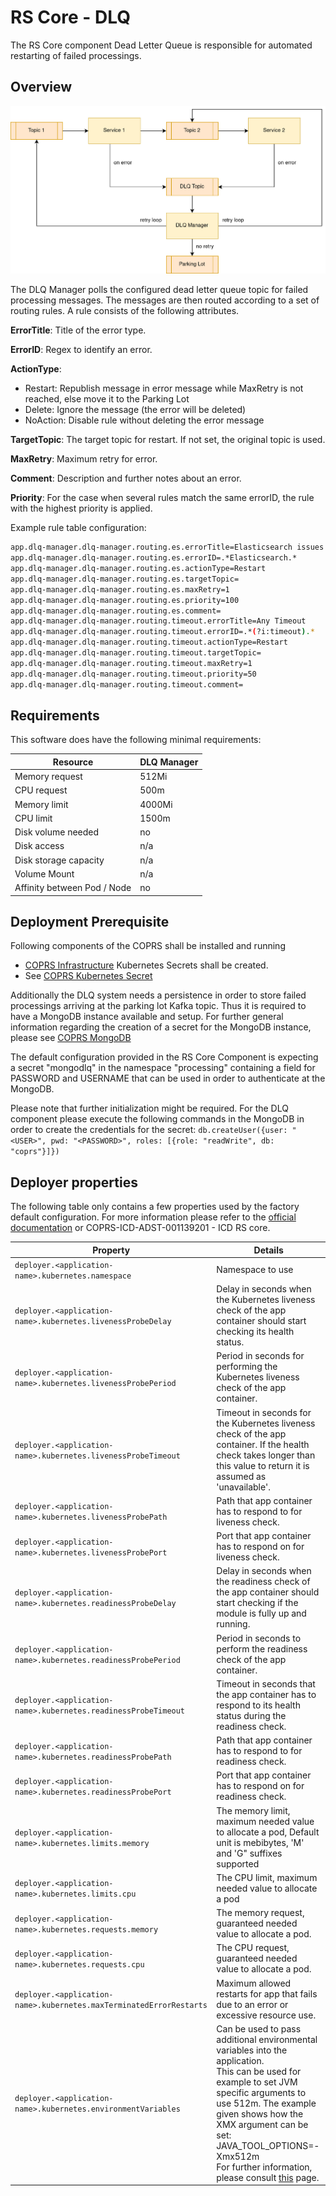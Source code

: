 # RS Core - DLQ

The RS Core component Dead Letter Queue is responsible for automated restarting of failed processings.

## Overview

![overview](media/overview.png "Overview of the DLQ")

The DLQ Manager polls the configured dead letter queue topic for failed processing messages. The messages are then routed according to a set of routing rules. A rule consists of the following attributes.

**ErrorTitle**: Title of the error type.

**ErrorID**: Regex to identify an error.

**ActionType**:
- Restart: Republish message in error message while MaxRetry is not reached, else move it to the Parking Lot
- Delete: Ignore the message (the error will be deleted)
- NoAction: Disable rule without deleting the error message

**TargetTopic**: The target topic for restart. If not set, the original topic is used.

**MaxRetry**: Maximum retry for error.

**Comment**: Description and further notes about an error.

**Priority**: For the case when several rules match the same errorID, the rule with the highest priority is applied.

Example rule table configuration:
```Bash
app.dlq-manager.dlq-manager.routing.es.errorTitle=Elasticsearch issues
app.dlq-manager.dlq-manager.routing.es.errorID=.*Elasticsearch.*
app.dlq-manager.dlq-manager.routing.es.actionType=Restart
app.dlq-manager.dlq-manager.routing.es.targetTopic=
app.dlq-manager.dlq-manager.routing.es.maxRetry=1
app.dlq-manager.dlq-manager.routing.es.priority=100
app.dlq-manager.dlq-manager.routing.es.comment=
app.dlq-manager.dlq-manager.routing.timeout.errorTitle=Any Timeout
app.dlq-manager.dlq-manager.routing.timeout.errorID=.*(?i:timeout).*
app.dlq-manager.dlq-manager.routing.timeout.actionType=Restart
app.dlq-manager.dlq-manager.routing.timeout.targetTopic=
app.dlq-manager.dlq-manager.routing.timeout.maxRetry=1
app.dlq-manager.dlq-manager.routing.timeout.priority=50
app.dlq-manager.dlq-manager.routing.timeout.comment=
```

## Requirements

This software does have the following minimal requirements:

| Resource                    | DLQ Manager |
|-----------------------------|-------------|
| Memory request              |    512Mi    |
| CPU request                 |    500m     |
| Memory limit                |    4000Mi   |
| CPU limit                   |    1500m    |
| Disk volume needed          |    no       |
| Disk access                 |    n/a      |
| Disk storage capacity       |    n/a      |
| Volume Mount                |    n/a      |
| Affinity between Pod / Node |    no       |


## Deployment Prerequisite

Following components of the COPRS shall be installed and running
- [COPRS Infrastructure](https://github.com/COPRS/infrastructure)
Kubernetes Secrets shall be created.
- See [COPRS Kubernetes Secret](/processing-common/doc/secrets.md)

Additionally the DLQ system needs a persistence in order to store failed processings arriving at the parking lot Kafka topic. Thus it is required to have a MongoDB instance available and setup. For further general information regarding the creation of a secret for the  MongoDB instance, please see [COPRS MongoDB](/processing-common/doc/secrets.md)

The default configuration provided in the RS Core Component is expecting a secret "mongodlq" in the namespace "processing" containing a field for PASSWORD and USERNAME that can be used in order to authenticate at the MongoDB.

Please note that further initialization might be required. For the DLQ component please execute the following commands in the MongoDB in order to create the credentials for the secret:
``
db.createUser({user: "<USER>", pwd: "<PASSWORD>", roles: [{role: "readWrite", db: "coprs"}]})
``

## Deployer properties

The following table only contains a few properties used by the factory default configuration. For more information please refer to the [official documentation](https://docs.spring.io/spring-cloud-dataflow/docs/current/reference/htmlsingle/#configuration-kubernetes-deployer) or COPRS-ICD-ADST-001139201 - ICD RS core.
  
| Property | Details |
|-|-|
| `deployer.<application-name>.kubernetes.namespace` | Namespace to use | 
| `deployer.<application-name>.kubernetes.livenessProbeDelay` | Delay in seconds when the Kubernetes liveness check of the app container should start checking its health status. | 
| `deployer.<application-name>.kubernetes.livenessProbePeriod` | Period in seconds for performing the Kubernetes liveness check of the app container. | 
| `deployer.<application-name>.kubernetes.livenessProbeTimeout` | Timeout in seconds for the Kubernetes liveness check of the app container. If the health check takes longer than this value to return it is assumed as 'unavailable'. | 
| `deployer.<application-name>.kubernetes.livenessProbePath` | Path that app container has to respond to for liveness check. | 
| `deployer.<application-name>.kubernetes.livenessProbePort` | Port that app container has to respond on for liveness check. | 
| `deployer.<application-name>.kubernetes.readinessProbeDelay` | Delay in seconds when the readiness check of the app container should start checking if the module is fully up and running. | 
| `deployer.<application-name>.kubernetes.readinessProbePeriod` | Period in seconds to perform the readiness check of the app container. | 
| `deployer.<application-name>.kubernetes.readinessProbeTimeout` | Timeout in seconds that the app container has to respond to its health status during the readiness check. | 
| `deployer.<application-name>.kubernetes.readinessProbePath` | Path that app container has to respond to for readiness check. | 
| `deployer.<application-name>.kubernetes.readinessProbePort` | Port that app container has to respond on for readiness check. | 
| `deployer.<application-name>.kubernetes.limits.memory` | The memory limit, maximum needed value to allocate a pod, Default unit is mebibytes, 'M' and 'G" suffixes supported | 
| `deployer.<application-name>.kubernetes.limits.cpu` | The CPU limit, maximum needed value to allocate a pod | 
| `deployer.<application-name>.kubernetes.requests.memory` | The memory request, guaranteed needed value to allocate a pod. | 
| `deployer.<application-name>.kubernetes.requests.cpu` | The CPU request, guaranteed needed value to allocate a pod. | 
| `deployer.<application-name>.kubernetes.maxTerminatedErrorRestarts` | Maximum allowed restarts for app that fails due to an error or excessive resource use. | 
| `deployer.<application-name>.kubernetes.environmentVariables` | Can be used to pass additional environmental variables into the application.<br> This can be used for example to set JVM specific arguments to use 512m. The example given shows how the XMX argument can be set: JAVA_TOOL_OPTIONS=-Xmx512m <br> For further information, please consult [this](https://docs.spring.io/spring-cloud-dataflow/docs/current/reference/htmlsingle/#_environment_variables) page. |
